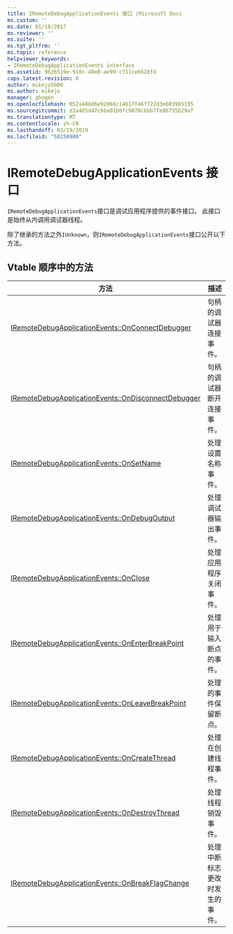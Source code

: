 ```yaml
---
title: IRemoteDebugApplicationEvents 接口 |Microsoft Docs
ms.custom: ''
ms.date: 01/18/2017
ms.reviewer: ''
ms.suite: ''
ms.tgt_pltfrm: ''
ms.topic: reference
helpviewer_keywords:
- IRemoteDebugApplicationEvents interface
ms.assetid: 9626519e-910c-48e0-ae99-c711ce6628fd
caps.latest.revision: 8
author: mikejo5000
ms.author: mikejo
manager: ghogen
ms.openlocfilehash: 052a408d6e92066c14617f46f722d3e603985195
ms.sourcegitcommit: d3a485d47c6ba01b0fc9878cbbb7fe88755b29af
ms.translationtype: MT
ms.contentlocale: zh-CN
ms.lasthandoff: 03/19/2019
ms.locfileid: "58150980"
---
```

# <a name="iremotedebugapplicationevents-interface"></a>IRemoteDebugApplicationEvents 接口
`IRemoteDebugApplicationEvents`接口是调试应用程序提供的事件接口。 此接口是始终从内调用调试器线程。  
  
 除了继承的方法之外`IUnknown`，则`IRemoteDebugApplicationEvents`接口公开以下方法。  
  
## <a name="methods-in-vtable-order"></a>Vtable 顺序中的方法  
  
|方法|描述|  
|------------|-----------------|  
|[IRemoteDebugApplicationEvents::OnConnectDebugger](../../winscript/reference/iremotedebugapplicationevents-onconnectdebugger.md)|句柄的调试器连接事件。|  
|[IRemoteDebugApplicationEvents::OnDisconnectDebugger](../../winscript/reference/iremotedebugapplicationevents-ondisconnectdebugger.md)|句柄的调试器断开连接事件。|  
|[IRemoteDebugApplicationEvents::OnSetName](../../winscript/reference/iremotedebugapplicationevents-onsetname.md)|处理设置名称事件。|  
|[IRemoteDebugApplicationEvents::OnDebugOutput](../../winscript/reference/iremotedebugapplicationevents-ondebugoutput.md)|处理调试器输出事件。|  
|[IRemoteDebugApplicationEvents::OnClose](../../winscript/reference/iremotedebugapplicationevents-onclose.md)|处理应用程序关闭事件。|  
|[IRemoteDebugApplicationEvents::OnEnterBreakPoint](../../winscript/reference/iremotedebugapplicationevents-onenterbreakpoint.md)|处理用于输入断点的事件。|  
|[IRemoteDebugApplicationEvents::OnLeaveBreakPoint](../../winscript/reference/iremotedebugapplicationevents-onleavebreakpoint.md)|处理的事件保留断点。|  
|[IRemoteDebugApplicationEvents::OnCreateThread](../../winscript/reference/iremotedebugapplicationevents-oncreatethread.md)|处理在创建线程事件。|  
|[IRemoteDebugApplicationEvents::OnDestroyThread](../../winscript/reference/iremotedebugapplicationevents-ondestroythread.md)|处理线程销毁事件。|  
|[IRemoteDebugApplicationEvents::OnBreakFlagChange](../../winscript/reference/iremotedebugapplicationevents-onbreakflagchange.md)|处理中断标志更改时发生的事件。|